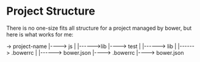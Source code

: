 # Project Structure

There is no one-size fits all structure for a project managed by bower, but here is what works for me:

-> project-name
|----> js
|  |------>lib
|----> test
|  |------> lib
|  |------> .bowerrc
|  |------> bower.json
|----> .bowerrc
|----> bower.json
